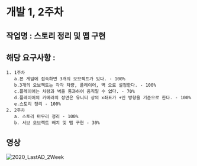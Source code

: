 # 개발 1, 2주차

## 작업명 : 스토리 정리 및 맵 구현

## 해당 요구사항 : 
    1. 1주차
       a.본 게임에 접속하면 3개의 오브젝트가 있다. - 100%
       b.3개의 오브젝트는 각각 차량, 플레이어, 벽 으로 설정한다. - 100%
       c.플레이어는 차량과 벽을 통과하여 움직일 수 없다. - 70%
       d.플레이어의 카메라의 정면은 유니티 상의 x좌표가 +인 방향을 기준으로 한다. - 100%
       e.스토리 정리 - 100%  
    2. 2주차 
       a. 스토리 마무리 정리 - 100%
       b. 서브 오브젝트 배치 및 맵 구현 - 30%

## 영상
![2020_LastAD_2Week](https://user-images.githubusercontent.com/71679992/97936694-b3f3f200-1dbf-11eb-811d-da146987ba25.gif)
